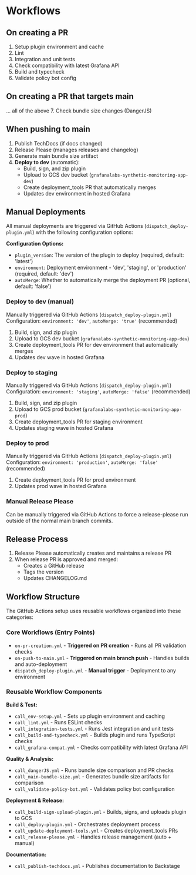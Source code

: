 # Workflows

## On creating a PR

1. Setup plugin environment and cache
2. Lint
3. Integration and unit tests
4. Check compatibility with latest Grafana API
5. Build and typecheck
6. Validate policy bot config

## On creating a PR that targets main

... all of the above
7. Check bundle size changes (DangerJS)

## When pushing to main

1. Publish TechDocs (if docs changed)
2. Release Please (manages releases and changelog)
3. Generate main bundle size artifact
4. **Deploy to dev** (automatic):
   - Build, sign, and zip plugin
   - Upload to GCS dev bucket (`grafanalabs-synthetic-monitoring-app-dev`)
   - Create deployment_tools PR that automatically merges
   - Updates dev environment in hosted Grafana

## Manual Deployments

All manual deployments are triggered via GitHub Actions (`dispatch_deploy-plugin.yml`) with the following configuration options:

**Configuration Options:**
- `plugin_version`: The version of the plugin to deploy (required, default: 'latest')
- `environment`: Deployment environment - 'dev', 'staging', or 'production' (required, default: 'dev')  
- `autoMerge`: Whether to automatically merge the deployment PR (optional, default: 'false')

### Deploy to dev (manual)
Manually triggered via GitHub Actions (`dispatch_deploy-plugin.yml`)
Configuration: `environment: 'dev'`, `autoMerge: 'true'` (recommended)
1. Build, sign, and zip plugin
2. Upload to GCS dev bucket (`grafanalabs-synthetic-monitoring-app-dev`)
3. Create deployment_tools PR for dev environment that automatically merges
4. Updates dev wave in hosted Grafana

### Deploy to staging
Manually triggered via GitHub Actions (`dispatch_deploy-plugin.yml`)
Configuration: `environment: 'staging'`, `autoMerge: 'false'` (recommended)
1. Build, sign, and zip plugin
2. Upload to GCS prod bucket (`grafanalabs-synthetic-monitoring-app-prod`)
3. Create deployment_tools PR for staging environment
4. Updates staging wave in hosted Grafana

### Deploy to prod
Manually triggered via GitHub Actions (`dispatch_deploy-plugin.yml`)
Configuration: `environment: 'production'`, `autoMerge: 'false'` (recommended)
1. Create deployment_tools PR for prod environment
2. Updates prod wave in hosted Grafana

### Manual Release Please
Can be manually triggered via GitHub Actions to force a release-please run outside of the normal main branch commits.

## Release Process

1. Release Please automatically creates and maintains a release PR
2. When release PR is approved and merged:
   - Creates a GitHub release
   - Tags the version
   - Updates CHANGELOG.md

## Workflow Structure

The GitHub Actions setup uses reusable workflows organized into these categories:

### Core Workflows (Entry Points)
- `on-pr-creation.yml` - **Triggered on PR creation** - Runs all PR validation checks
- `on-push-to-main.yml` - **Triggered on main branch push** - Handles builds and auto-deployment
- `dispatch_deploy-plugin.yml` - **Manual trigger** - Deployment to any environment

### Reusable Workflow Components

**Build & Test:**
- `call_env-setup.yml` - Sets up plugin environment and caching
- `call_lint.yml` - Runs ESLint checks
- `call_integration-tests.yml` - Runs Jest integration and unit tests
- `call_build-and-typecheck.yml` - Builds plugin and runs TypeScript checks
- `call_grafana-compat.yml` - Checks compatibility with latest Grafana API

**Quality & Analysis:**
- `call_dangerJS.yml` - Runs bundle size comparison and PR checks
- `call_main-bundle-size.yml` - Generates bundle size artifacts for comparison
- `call_validate-policy-bot.yml` - Validates policy bot configuration

**Deployment & Release:**
- `call_build-sign-upload-plugin.yml` - Builds, signs, and uploads plugin to GCS
- `call_deploy-plugin.yml` - Orchestrates deployment process
- `call_update-deployment-tools.yml` - Creates deployment_tools PRs
- `call_release-please.yml` - Handles release management (auto + manual)

**Documentation:**
- `call_publish-techdocs.yml` - Publishes documentation to Backstage
